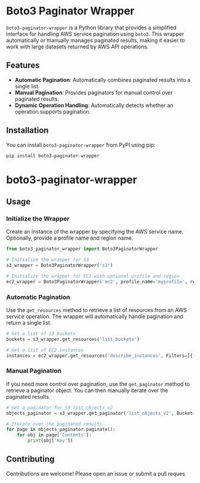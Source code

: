 # Boto3 Paginator Wrapper

`boto3-paginator-wrapper` is a Python library that provides a simplified interface for handling AWS service pagination using `boto3`. This wrapper automatically or manually manages paginated results, making it easier to work with large datasets returned by AWS API operations.

## Features

- **Automatic Pagination**: Automatically combines paginated results into a single list.
- **Manual Pagination**: Provides paginators for manual control over paginated results.
- **Dynamic Operation Handling**: Automatically detects whether an operation supports pagination.

## Installation

You can install `boto3-paginator-wrapper` from PyPI using pip:

```bash
pip install boto3-paginator-wrapper
```

# boto3-paginator-wrapper


## Usage

### Initialize the Wrapper
Create an instance of the wrapper by specifying the AWS service name. Optionally, provide a profile name and region name.

```python
from boto3_paginator_wrapper import Boto3PaginatorWrapper

# Initialize the wrapper for S3
s3_wrapper = Boto3PaginatorWrapper('s3')

# Initialize the wrapper for EC2 with optional profile and region
ec2_wrapper = Boto3PaginatorWrapper('ec2', profile_name='myprofile', region_name='us-west-1')
```

### Automatic Pagination
Use the `get_resources` method to retrieve a list of resources from an AWS service operation. The wrapper will automatically handle pagination and return a single list.

```python
# Get a list of S3 buckets
buckets = s3_wrapper.get_resources('list_buckets')

# Get a list of EC2 instances
instances = ec2_wrapper.get_resources('describe_instances', Filters=[{'Name': 'instance-state-name', 'Values': ['running']}])
```

### Manual Pagination
If you need more control over pagination, use the `get_paginator` method to retrieve a paginator object. You can then manually iterate over the paginated results.

```python
# Get a paginator for S3 list_objects_v2
objects_paginator = s3_wrapper.get_paginator('list_objects_v2', Bucket='my-bucket')

# Iterate over the paginated results
for page in objects_paginator.paginate():
    for obj in page['Contents']:
        print(obj['Key'])
```

## Contributing
Contributions are welcome! Please open an issue or submit a pull reques